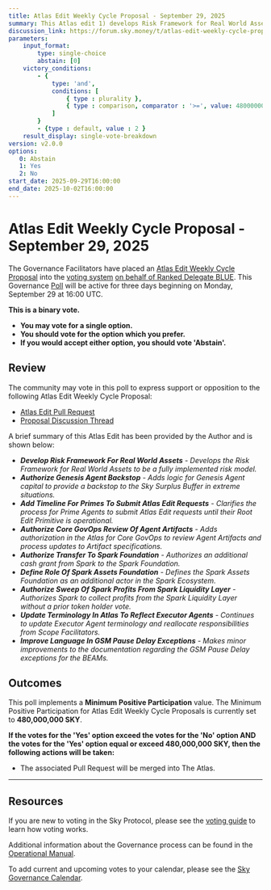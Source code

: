 ```yaml
---
title: Atlas Edit Weekly Cycle Proposal - September 29, 2025
summary: This Atlas edit 1) develops Risk Framework for Real World Assets, 2) authorizes Genesis Agent Backstop, 3) adds timeline for Primes to submit Atlas Edit requests, 4) authorizes Core GovOps review of Agent Artifacts, 5) authorizes transfer to Spark Foundation, 6) defines role of Spark Assets Foundation, 7) authorizes sweep of Spark profits from the Spark Liquidity Layer, 8) updates terminology in the Atlas to reflect Executor Agents, 9) improves language in the GSM Pause Delay exceptions.
discussion_link: https://forum.sky.money/t/atlas-edit-weekly-cycle-proposal-week-of-2025-09-29/27222
parameters:
    input_format:
        type: single-choice
        abstain: [0]
    victory_conditions:
        - {
            type: 'and',
            conditions: [
                { type : plurality },
                { type : comparison, comparator : '>=', value: 480000000 }
            ]
        }
        - {type : default, value : 2 }
    result_display: single-vote-breakdown
version: v2.0.0
options:
   0: Abstain
   1: Yes
   2: No
start_date: 2025-09-29T16:00:00
end_date: 2025-10-02T16:00:00
---
```


# Atlas Edit Weekly Cycle Proposal - September 29, 2025

The Governance Facilitators have placed an [Atlas Edit Weekly Cycle Proposal](https://sky-atlas.powerhouse.io/A.1.10.2_Atlas_Edit_Weekly_Cycle/4a8ad9ad-5c5d-4994-9b46-f04c0e61ce59|0db30308) into the [voting system](https://vote.sky.money/polling) [on behalf of Ranked Delegate BLUE](https://forum.sky.money/t/atlas-edit-weekly-cycle-proposal-week-of-2025-09-29/27222/2). This Governance [Poll](https://sky-atlas.powerhouse.io/A.1.10.2_Atlas_Edit_Weekly_Cycle/4a8ad9ad-5c5d-4994-9b46-f04c0e61ce59|0db30308) will be active for three days beginning on Monday, September 29 at 16:00 UTC.

**This is a binary vote.**

- **You may vote for a single option.**
- **You should vote for the option which you prefer.**
- **If you would accept either option, you should vote 'Abstain'.**

## Review

The community may vote in this poll to express support or opposition to the following Atlas Edit Weekly Cycle Proposal:

- [Atlas Edit Pull Request]($Pull_Request_link)
- [Proposal Discussion Thread](https://forum.sky.money/t/atlas-edit-weekly-cycle-proposal-week-of-2025-09-29/27222)

A brief summary of this Atlas Edit has been provided by the Author and is shown below:

- _**Develop Risk Framework For Real World Assets** - Develops the Risk Framework for Real World Assets to be a fully implemented risk model._
- _**Authorize Genesis Agent Backstop** - Adds logic for Genesis Agent capital to provide a backstop to the Sky Surplus Buffer in extreme situations._
- _**Add Timeline For Primes To Submit Atlas Edit Requests** - Clarifies the process for Prime Agents to submit Atlas Edit requests until their Root Edit Primitive is operational._
- _**Authorize Core GovOps Review Of Agent Artifacts** - Adds authorization in the Atlas for Core GovOps to review Agent Artifacts and process updates to Artifact specifications._
- _**Authorize Transfer To Spark Foundation** - Authorizes an additional cash grant from Spark to the Spark Foundation._
- _**Define Role Of Spark Assets Foundation** - Defines the Spark Assets Foundation as an additional actor in the Spark Ecosystem._
- _**Authorize Sweep Of Spark Profits From Spark Liquidity Layer** - Authorizes Spark to collect profits from the Spark Liquidity Layer without a prior token holder vote._
- _**Update Terminology In Atlas To Reflect Executor Agents** - Continues to update Executor Agent terminology and reallocate responsibilities from Scope Facilitators._
- _**Improve Language In GSM Pause Delay Exceptions** - Makes minor improvements to the documentation regarding the GSM Pause Delay exceptions for the BEAMs._

## Outcomes

This poll implements a **Minimum Positive Participation** value. The Minimum Positive Participation for Atlas Edit Weekly Cycle Proposals is currently set to **480,000,000 SKY**.

**If the votes for the 'Yes' option exceed the votes for the 'No' option AND the votes for the 'Yes' option equal or exceed 480,000,000 SKY, then the following actions will be taken:**

- The associated Pull Request will be merged into The Atlas.

---

## Resources

If you are new to voting in the Sky Protocol, please see the [voting guide](https://manual.makerdao.com/governance/voting-in-makerdao/on-chain-governance) to learn how voting works.

Additional information about the Governance process can be found in the [Operational Manual](https://manual.makerdao.com).

To add current and upcoming votes to your calendar, please see the [Sky Governance Calendar](https://manual.makerdao.com/makerdao/calendars/governance-calendar).

